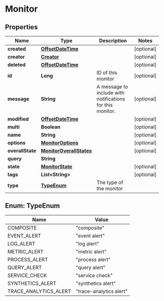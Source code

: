 

# Monitor

## Properties

Name | Type | Description | Notes
------------ | ------------- | ------------- | -------------
**created** | [**OffsetDateTime**](OffsetDateTime.md) |  |  [optional]
**creator** | [**Creator**](Creator.md) |  |  [optional]
**deleted** | [**OffsetDateTime**](OffsetDateTime.md) |  |  [optional]
**id** | **Long** | ID of this monitor |  [optional]
**message** | **String** | A message to include with notifications for this monitor. |  [optional]
**modified** | [**OffsetDateTime**](OffsetDateTime.md) |  |  [optional]
**multi** | **Boolean** |  |  [optional]
**name** | **String** |  |  [optional]
**options** | [**MonitorOptions**](MonitorOptions.md) |  |  [optional]
**overallState** | [**MonitorOverallStates**](MonitorOverallStates.md) |  |  [optional]
**query** | **String** |  | 
**state** | [**MonitorState**](MonitorState.md) |  |  [optional]
**tags** | **List&lt;String&gt;** |  |  [optional]
**type** | [**TypeEnum**](#TypeEnum) | The type of the monitor | 



## Enum: TypeEnum

Name | Value
---- | -----
COMPOSITE | &quot;composite&quot;
EVENT_ALERT | &quot;event alert&quot;
LOG_ALERT | &quot;log alert&quot;
METRIC_ALERT | &quot;metric alert&quot;
PROCESS_ALERT | &quot;process alert&quot;
QUERY_ALERT | &quot;query alert&quot;
SERVICE_CHECK | &quot;service check&quot;
SYNTHETICS_ALERT | &quot;synthetics alert&quot;
TRACE_ANALYTICS_ALERT | &quot;trace-analytics alert&quot;



